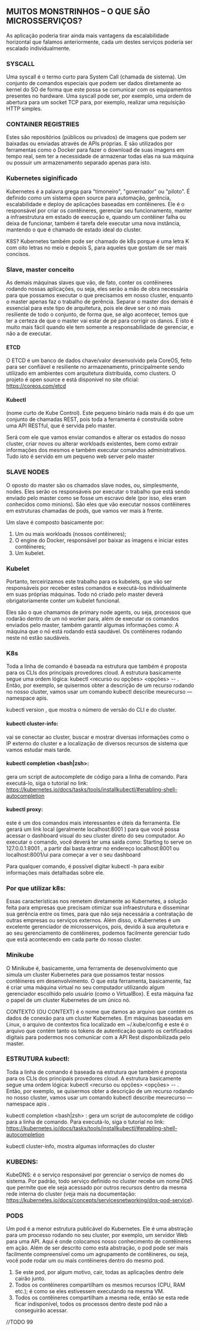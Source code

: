 ## MUITOS	 MONSTRINHOS	 –	 O	 QUE	 SÃO MICROSSERVIÇOS?

As	aplicação	poderia	tirar	ainda	mais	vantagens	da
escalabilidade	 horizontal	 que	 falamos	 anteriormente,	 cada	 um
destes	serviços	poderia	ser	escalado	individualmente.

### SYSCALL
Uma	syscall	 é	 o	 termo	 curto	 para	 System	Call	 (chamada	 de
sistema).	Um	conjunto	de	comandos	especiais	que	podem	ser
dados	diretamente	ao	kernel	do	SO	de	forma	que	este	possa	se
comunicar	 com	 os	 equipamentos	 presentes	 no	 hardware.
Uma	syscall	 pode	 ser,	 por	 exemplo,	 uma	 ordem	 de	 abertura
para	 um	 socket	 TCP	 para,	 por	 exemplo,	 realizar	 uma
requisição	HTTP	simples.

### CONTAINER REGISTRIES

Estes	são	repositórios	(públicos	ou	privados)	de	imagens	que
podem	 ser	 baixadas	 ou	 enviadas	 através	 de	APIs	 próprias.	E
são	 utilizados	 por	 ferramentas	 como	 o	 Docker	 para	 fazer	 o
download	 de	 suas	 imagens	 em	 tempo	 real,	 sem	 ter	 a
necessidade	 de	 armazenar	 todas	 elas	 na	 sua	 máquina	 ou
possuir	um	armazenamento	separado	apenas	para	isto.

### Kubernetes siginificado 

Kubernetes	é	a	palavra	grega	para	"timoneiro",	"governador"	ou
"piloto".	É	definido	como	um	sistema	open	source	para	automação,
gerência,	 escalabilidade	 e	 deploy	 de	 aplicações	 baseadas	 em
contêineres.
Ele	é	o	responsável	por	criar	os	contêineres,	gerenciar	seu
funcionamento,	manter	a	infraestrutura	em	estado	de	execução	e,
quando	um	contêiner	falha	ou	deixa	de	funcionar,	também	é	tarefa
dele	executar	uma	nova	instância,	mantendo	o	que	é	chamado	de
estado	ideal	do	cluster.

K8S?
Kubernetes	 também	pode	ser	chamado	de	k8s	porque	é	uma
letra	K	com	oito	letras	no	meio	e	depois	S,	para	aqueles	 que
gostam	de	ser	mais	concisos.

### Slave, master conceito
As	 demais	 máquinas	slaves	 que	 vão,	 de
fato,	conter	os	contêineres	rodando	nossas	aplicações,	ou	seja,	eles
serão	a	mão	de	obra	necessária	para	que	possamos	executar	o	que
precisamos	 em	 nosso	 cluster,	 enquanto	 o	 master	 apenas	 faz	 o
trabalho	de	gerência.	Separar	o	master	dos	demais	é	essencial	para
este	 tipo	 de	 arquitetura,	 pois	 ele	 deve	 ser	 o	 nó	mais	 resiliente	 de
todo	o	conjunto,	de	forma	que,	se	algo	acontecer,	temos	que	ter	a
certeza	 de	 que	 o	master	 vai	 estar	 de	 pé	 para	 corrigir	 os	 danos.	 E
isto	é	muito	mais	fácil	quando	ele	tem	somente	a	responsabilidade
de	gerenciar,	e	não	a	de	executar.

#### ETCD

O	ETCD	é	um	banco	de	dados	chave/valor	desenvolvido	pela
CoreOS,	 feito	 para	 ser	 confiável	 e	 resiliente	 no
armazenamento,	 principalmente	 sendo	 utilizado	 em
ambientes	com	arquitetura	distribuída,	como	clusters.
O	 projeto	 é	 open	 source	 e	 está	 disponível	 no	 site	 oficial:
https://coreos.com/etcd

#### Kubectl

(nome	curto	de	Kube	Control).	Este	pequeno	binário	nada	mais	é
do	que	um	conjunto	de	chamadas	REST,	pois	toda	a	ferramenta	é
construída	sobre	uma	API	RESTful,	que	é	servida	pelo	master.

Será	 com	 ele	 que	vamos	 enviar	 comandos	 e	alterar	 os	 estados	 do
nosso	 cluster,	 criar	 novos	 ou	 alterar	 workloads	 existentes,	 bem
como	 extrair	 informações	 dos	 mesmos	 e	 também	 executar
comandos	 administrativos.	 Tudo	 isto	 é	 servido	 em	 um	 pequeno
web	server	pelo	master

### SLAVE NODES

O	 oposto	 do	 master	 são	 os	 chamados	 slave	 nodes,	 ou,
simplesmente,	 nodes.	 Eles	 serão	 os	 responsáveis	 por	 executar	 o
trabalho	 que	 está	 sendo	 enviado	 pelo	 master	 como	 se	 fosse	 um
escravo	 dele	 (por	isso,	 eles	 eram	 conhecidos	 como	minions).	 São
eles	que	vão	executar	nossos	contêineres	em	estruturas	chamadas
de	pods,	que	vamos	ver	mais	à	frente.

Um	slave	é	composto	basicamente	por:
1.	 Um	ou	mais	workloads	(nossos	contêineres);
2.	 O	 engine	 do	 Docker,	 responsável	 por	 baixar	 as	 imagens	 e
       iniciar	estes	contêineres;
3.	 Um	kubelet.

### Kubelet

Portanto,	terceirizamos	este	trabalho	para	os	kubelets,	que
vão	 ser	 responsáveis	 por	 receber	 estes	 comandos	 e	 executá-los
individualmente	em	suas	próprias	máquinas.	Todo	nó	criado	pelo
master	 deverá	 obrigatoriamente	 conter	 um	 kubelet	 funcional.

Eles	 são	 o	 que	 chamamos	 de	 primary	 node	 agents,	 ou	 seja,
processos	 que	 rodarão	 dentro	 de	 um	 nó	 worker	 para,	 além	 de
executar	 os	 comandos	 enviados	 pelo	 master,	 também	 garantir
algumas	informações	como:
A	máquina	que	o	nó	está	rodando	está	saudável.
Os	contêineres	rodando	neste	nó	estão	saudáveis.

### K8s

Toda	a	linha	de	comando	é	baseada	na	estrutura	que	também	é
proposta	para	os	CLIs	dos	principais	provedores	cloud.	A	estrutura
basicamente	 segue	 uma	 ordem	 lógica:	 	 kubectl	 <comando> <recurso	 ou	 opções>	 <opções>	 --<flags>	 .	 Então,	 por
exemplo,	 se	 quisermos	 obter	 a	 descrição	 de	 um	 recurso	 rodando
no	 nosso	 cluster,	 vamos	 usar	 um	 comando	 	kubectl	 describe
meurecurso	—namespace	apis.

kubectl	version	,	que	mostra	o	número	de	versão	do	CLI	e	do
cluster.

#### kubectl	cluster-info:	
vai	se	conectar	ao	cluster,	buscar
e	 mostrar	 diversas	 informações	 como	 o	 IP	 externo	 do
cluster	e	a	localização	de	diversos	 recursos	de	 sistema	que
vamos	estudar	mais	tarde.

#### kubectl	 completion	 <bash|zsh>:	 
gera	 um	 script	 de autocomplete	 de	 código	 para	 a	 linha	 de	 comando.	 Para
executá-lo,	 siga	 o	 tutorial	 no	 link:
https://kubernetes.io/docs/tasks/tools/installkubectl/#enabling-shell-autocompletion


#### kubectl	 proxy:	 
este	 é	 um	 dos	 comandos	 mais
interessantes	e	úteis	da	ferramenta.	Ele	gerará	um	link	local
(geralmente	 	 localhost:8001	 )	 para	 que	 você	 possa
acessar	 o	 dashboard	 visual	 do	 seu	 cluster	 direto	 do	 seu
computador.	Ao	executar	o	comando,	você	deverá	ter	uma
saída	como:		Starting	to	serve	on	127.0.0.1:8001	,	a
partir	 daí	 basta	 entrar	 no	 endereço		localhost:8001		 ou
localhost:8001/ui		para	começar	a	ver	o	seu	dashboard


Para	 qualquer	 comando,	 é	 possível	 digitar	 	 kubectl
<comando>	-h		para	exibir	informações	mais	detalhadas	sobre	ele.


### Por que utilizar k8s:

Essas	características	nos	remetem	diretamente	ao	Kubernetes,	a
solução	 feita	 para	 empresas	 que	 precisam	 otimizar	 sua
infraestrutura	 e	 disseminar	 sua	 gerência	 entre	 os	 times,	 para	 que
não	 seja	 necessária	 a	 contratação	 de	 outras	 empresas	 ou	 serviços
externos.	Além	disso,	o	Kubernetes	é	um	excelente	gerenciador	de
microsserviços,	 pois,	 devido	 à	 sua	 arquitetura	 e	 ao	 seu
gerenciamento	de	contêineres,	podemos	facilmente	gerenciar	tudo
que	está	acontecendo	em	cada	parte	do	nosso	cluster.

### Minikube

O	 Minikube	 é,	 basicamente,	 uma	 ferramenta	 de
desenvolvimento	 que	 simula	 um	 cluster	 Kubernetes	 para	 que
possamos	 testar	 nossos	 contêineres	 em	 desenvolvimento.	 O	 que
esta	ferramenta,	 basicamente,	faz	é	criar	uma	máquina	virtual	no
seu	 computador	 utilizando	 algum	 gerenciador	 escolhido	 pelo
usuário	 (como	 o	 VirtualBox).	 E	 esta	máquina	faz	 o	 papel	 de	 um
cluster	Kubernetes	de	um	único	nó.


CONTEXTO	(OU	CONTEXT)	é	o	nome	que	damos	ao	arquivo	que
contém	os	dados	de	conexão	para	um	cluster	Kubernetes.	Em
máquinas	 baseadas	 em	 Linux,	 o	 arquivo	 de	 contextos	 fica
localizado	 em	 	~/.kube/config		 e	 este	 é	 o	 arquivo	 que
contém	tanto	os	tokens	de	autenticação	quanto	os	certificados
digitais	 para	 podermos	 nos	 comunicar	 com	 a	 API	 Rest
disponibilizada	pelo	master.

### ESTRUTURA kubectl:

Toda	a	linha	de	comando	é	baseada	na	estrutura	que	também	é
proposta	para	os	CLIs	dos	principais	provedores	cloud.	A	estrutura
basicamente	 segue	 uma	 ordem	 lógica:	 	 kubectl	 <comando><recurso	 ou	 opções>	 <opções>	 --<flags>	 .	 Então,	 por
exemplo,	 se	 quisermos	 obter	 a	 descrição	 de	 um	 recurso	 rodando
no	 nosso	 cluster,	 vamos	 usar	 um	 comando	 	kubectl	 describe
meurecurso	—namespace	apis	.

kubectl	 completion	 <bash|zsh>	:	 gera	 um	 script	 de
autocomplete	 de	 código	 para	 a	 linha	 de	 comando.	 Para
executá-lo,	 siga	 o	 tutorial	 no	 link:
https://kubernetes.io/docs/tasks/tools/installkubectl/#enabling-shell-autocompletion

kubectl	 cluster-info, mostra algumas informações do cluster

### KUBEDNS:

KubeDNS:	é	o	serviço	responsável	por	gerenciar	o	serviço
de	nomes	do	sistema.	Por	padrão,	todo	serviço	definido	no
cluster	 recebe	 um	 nome	 DNS	 que	 permite	 que	 ele	 seja
acessado	por	outros	recursos	dentro	da	mesma	rede	interna
do	 cluster	 (veja	 mais	 na	 documentação:
https://kubernetes.io/docs/concepts/servicesnetworking/dns-pod-service).

### PODS

Um	 pod	 é	 a	menor	 estrutura	 publicável	 do	Kubernetes.	 Ele	 é
uma	 abstração	 para	 um	 processo	 rodando	 no	 seu	 cluster,	 por
exemplo,	um	servidor	Web	para	uma	API.	Aqui	é	onde	colocamos
nosso	conhecimento	de	contêineres	em	ação.	Além	de	ser	descrito
como	 esta	 abstração,	 o	 pod	 pode	 ser	 mais	 facilmente
compreensível	 como	 um	 agrupamento	 de	 contêineres,	 ou	 seja,
você	 pode	 rodar	 um	 ou	mais	 contêineres	 dentro	 do	mesmo	 pod.

1.	 Se	 este	 pod,	 por	 algum	 motivo,	 cair,	 todas	 as	 aplicações
       dentro	dele	cairão	junto.
2.	 Todos	 os	 contêineres	 compartilham	 os	 mesmos	 recursos
       (CPU,	RAM	 etc.);	 é	 como	 se	 eles	 estivessem	 executando	 na
       mesma	VM.
3.	 Todos	os	contêineres	compartilham	a	mesma	rede,	então	se
       esta	rede	ficar	indisponível,	 todos	os	processos	dentro	deste
       pod	não	a	conseguirão	acessar.

//TODO 99